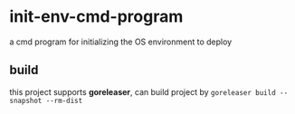 # init-env-cmd-program
a cmd program for initializing the OS environment to deploy

## build
this project supports **goreleaser**, can build project by `goreleaser build --snapshot --rm-dist`